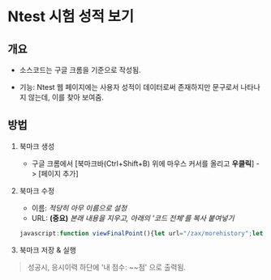 
# Ntest 시험 성적 보기

## 개요
* 소스코드는 구글 크롬을 기준으로 작성됨.

* 기능: Ntest 웹 페이지에는 사용자 성적이 데이터로써 존재하지만 문구로서 나타나지 않는데, 이를 찾아 보여줌.

## 방법

1. 북마크 생성
    * 구글 크롬에서 [북마크바(Ctrl+Shift+B) 위에 마우스 커서를 올리고 **우클릭**] -> [페이지 추가]


2. 북마크 수정
    * 이름: *적당히 아무 이름으로 설정*
    * URL: **(중요)** *본래 내용을 지우고, 아래의 '코드 전체'를 복사 붙여넣기*

    ```javascript
    javascript:function viewFinalPoint(){let url="/zax/morehistory";let type="post";let opt={start:0,end:10};if(!isCaping){isAutoMsg=false;ajaxing();}isNoBG=false;capResult=null;capOK=false;isCaping=true;_callback="";$.ajax({type:type,url:url,data:opt,success:result=>{capResult=result;isCaping=false;for(let idx=0;idx<capResult.Obj.length;idx++){let li_node=document.querySelector(`li[data-eno="${idx}"]`)||false;if(li_node){li_node.querySelector('div').innerHTML+=`<p class="txt">내 점수: ${capResult.Obj[idx].FinalPoint}점</p>`;}}setcap();},error:result=>{console.log(result.responseText);isCaping=false;msg("네트워크 상태를 확인해주세요.");location.href="/";},complete:()=>{ajaxing(false);}});}viewFinalPoint();
    ```

3. 북마크 저장 & 실행


> 성공시, 응시이력 하단에 '내 점수: ~~점' 으로 출력됨.
